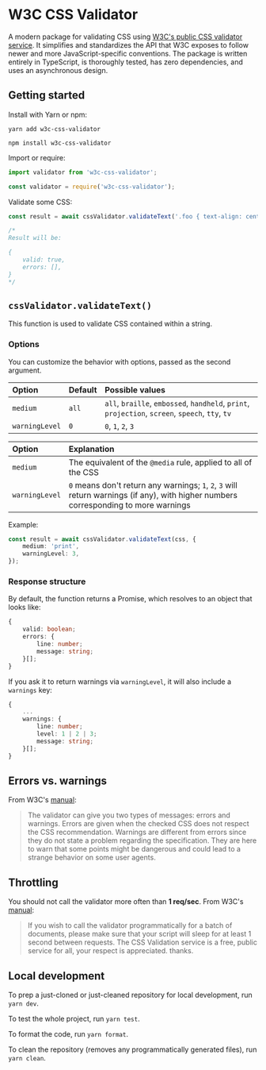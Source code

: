 # W3C CSS Validator
A modern package for validating CSS using [W3C's public CSS validator service](https://jigsaw.w3.org/css-validator/). It simplifies and standardizes the API that W3C exposes to follow newer and more JavaScript-specific conventions. The package is written entirely in TypeScript, is thoroughly tested, has zero dependencies, and uses an asynchronous design.

## Getting started

Install with Yarn or npm:

```
yarn add w3c-css-validator
```

```
npm install w3c-css-validator
```

Import or require:

```ts
import validator from 'w3c-css-validator';
```

```ts
const validator = require('w3c-css-validator');
```

Validate some CSS:

```ts
const result = await cssValidator.validateText('.foo { text-align: center; }');

/*
Result will be:

{
    valid: true,
    errors: [],
}
*/
```

## `cssValidator.validateText()`

This function is used to validate CSS contained within a string.

###  Options

You can customize the behavior with options, passed as the second argument.

Option | Default | Possible values
:--- | :--- | :---
`medium` | `all` | `all`, `braille`, `embossed`, `handheld`, `print`, `projection`, `screen`, `speech`, `tty`, `tv`
`warningLevel` | `0` | `0`, `1`, `2`, `3`

Option | Explanation
:--- | :---
`medium` | The equivalent of the `@media` rule, applied to all of the CSS
`warningLevel` | `0` means don't return any warnings; `1`, `2`, `3` will return warnings (if any), with higher numbers corresponding to more warnings

Example:

```ts
const result = await cssValidator.validateText(css, {
    medium: 'print',
    warningLevel: 3,
});
```

### Response structure

By default, the function returns a Promise, which resolves to an object that looks like:

```ts
{
    valid: boolean;
    errors: {
        line: number;
        message: string;
    }[];
}
```

If you ask it to return warnings via `warningLevel`, it will also include a `warnings` key:

```ts
{
    ...
    warnings: {
		line: number;
		level: 1 | 2 | 3;
		message: string;
	}[];
}
```

## Errors vs. warnings

From W3C's [manual](https://jigsaw.w3.org/css-validator/manual.html):

> The validator can give you two types of messages: errors and warnings. Errors are given when the checked CSS does not respect the CSS recommendation. Warnings are different from errors since they do not state a problem regarding the specification. They are here to warn that some points might be dangerous and could lead to a strange behavior on some user agents.

## Throttling

You should not call the validator more often than **1 req/sec**. From W3C's [manual](https://jigsaw.w3.org/css-validator/manual.html):

> If you wish to call the validator programmatically for a batch of documents, please make sure that your script will sleep for at least 1 second between requests. The CSS Validation service is a free, public service for all, your respect is appreciated. thanks.

## Local development

To prep a just-cloned or just-cleaned repository for local development, run `yarn dev`.

To test the whole project, run `yarn test`.

To format the code, run `yarn format`.

To clean the repository (removes any programmatically generated files), run `yarn clean`.
